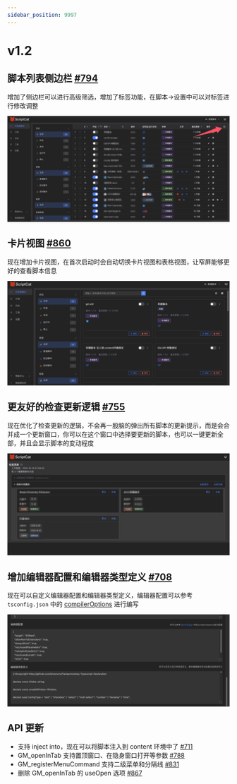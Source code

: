 ```yaml
---
sidebar_position: 9997
---
```


# v1.2

## 脚本列表侧边栏 [#794](https://github.com/scriptscat/scriptcat/issues/794)

增加了侧边栏可以进行高级筛选，增加了标签功能，在脚本->设置中可以对标签进行修改调整

![image-20251016230129315](img/v1.2.assets/image-20251016230129315.png)



## 卡片视图 [#860](https://github.com/scriptscat/scriptcat/issues/860)

现在增加卡片视图，在首次启动时会自动切换卡片视图和表格视图，让窄屏能够更好的查看脚本信息

![image-20251023103730266](img/v1.2.assets/image-20251023103730266.png)



## 更友好的检查更新逻辑 [#755](https://github.com/scriptscat/scriptcat/issues/755)

现在优化了检查更新的逻辑，不会再一股脑的弹出所有脚本的更新提示，而是会合并成一个更新窗口，你可以在这个窗口中选择要更新的脚本，也可以一键更新全部，并且会显示脚本的变动程度

![image-20251016225931823](img/v1.2.assets/image-20251016225931823.png)

## 增加编辑器配置和编辑器类型定义 [#708](https://github.com/scriptscat/scriptcat/pull/708)

现在可以自定义编辑器配置和编辑器类型定义，编辑器配置可以参考 `tsconfig.json` 中的 [compilerOptions](https://www.typescriptlang.org/tsconfig/#compilerOptions) 进行编写

![08c2889f-3029-4d3c-b180-c52d77c8077c](img/v1.2.assets/08c2889f-3029-4d3c-b180-c52d77c8077c.png)

## API 更新

- 支持 inject into，现在可以将脚本注入到 content 环境中了 [#711](https://github.com/scriptscat/scriptcat/issues/711)
- GM_openInTab 支持置顶窗口、在隐身窗口打开等参数 [#788](https://github.com/scriptscat/scriptcat/pull/788)
- GM_registerMenuCommand 支持二级菜单和分隔线 [#831](https://github.com/scriptscat/scriptcat/pull/831)
- 删除 GM_openInTab 的 useOpen 选项 [#867](https://github.com/scriptscat/scriptcat/pull/867)
